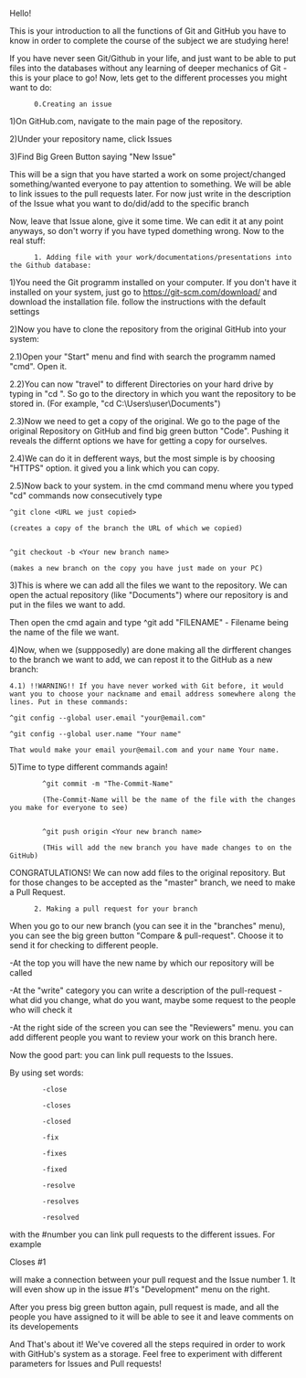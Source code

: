 Hello!

This is your introduction to all the functions of Git and GitHub you have to know in order to complete the course of the subject we are studying here!

If you have never seen Git/Github in your life, and just want to be able to put files into the databases without any learning of deeper mechanics of Git - this is your place to go!
Now, lets get to the different processes you might want to do:

          0.Creating an issue

1)On GitHub.com, navigate to the main page of the repository.

2)Under your repository name, click Issues

3)Find Big Green Button saying "New Issue"

This will be a sign that you have started  a work on some project/changed something/wanted everyone to pay attention to something. We will be able to link issues to the pull requests later. For now just write in the description of the Issue what you want to do/did/add to the specific branch

Now, leave that Issue alone, give it some time. We can edit it at any point anyways, so don't worry if you have typed domething wrong. Now to the real stuff:


          1. Adding file with your work/documentations/presentations into the Github database:

1)You need the Git programm installed on your computer. If you don't have it installed on your system, just go to https://git-scm.com/download/ and download the installation file. follow the instructions with the default settings

2)Now you have to clone the repository from the original GitHub into your system:

  2.1)Open your "Start" menu and find with search the programm named "cmd". Open it.
  
  2.2)You can now "travel" to different Directories on your hard drive by typing in "cd <path-to-the-directory-you-want-to-go>". So go to the directory in which you want the repository to be stored in. 
  (For example, "cd C:\Users\user\Documents")
  
  2.3)Now we need to get a copy of the original. We go to the page of the original Repository on GitHub and find big green button "Code". Pushing it reveals the differnt options we have for getting a copy for ourselves.
  
  2.4)We can do it in defferent ways, but the most simple is by choosing "HTTPS" option. it gived you a link which you can copy.
  
  2.5)Now back to your system. in the cmd command menu where you typed "cd" commands now consecutively type
  
    ^git clone <URL we just copied> 
  
    (creates a copy of the branch the URL of which we copied)
    
  
    ^git checkout -b <Your new branch name>
  
    (makes a new branch on the copy you have just made on your PC)
    
 3)This is where we can add all the files we want to the repository. We can open the actual repository (like "Documents") where our repository is and put in the files we want to add.
  
  Then open the cmd again and type ^git add "FILENAME" - Filename being the name of the file we want.
  
 4)Now, when we (suppposedly) are done making all the dirfferent changes to the branch we want to add, we can repost it to the GitHub as a new branch:
  
    4.1) !!WARNING!! If you have never worked with Git before, it would want you to choose your nackname and email address somewhere along the lines. Put in these commands:
  
    ^git config --global user.email "your@email.com"
  
    ^git config --global user.name "Your name"
  
    That would make your email your@email.com and your name Your name.
  
 5)Time to type different commands again!
  
            ^git commit -m "The-Commit-Name"

            (The-Commit-Name will be the name of the file with the changes you make for everyone to see)


            ^git push origin <Your new branch name>

            (THis will add the new branch you have made changes to on the GitHub)

 CONGRATULATIONS! We can now add files to the original repository. But for those changes to be accepted as the "master" branch, we need to make a Pull Request.
 
          2. Making a pull request for your branch
  
 When you go to our new branch (you can see it in the "branches" menu), you can see the big green button "Compare & pull-request". Choose it to send it for checking to different people.
 
 -At the top you will have the new name by which our repository will be called
  
 -At the "write" category you can write a description of the pull-request - what did you change, what do you want, maybe some request to the people who will check it
 
  -At the right side of the screen you can see the "Reviewers" menu. you can add different people you want to review your work on this branch here.
 
  Now the good part: you can link pull requests to the Issues.
  
  By using set words:
  
            -close

            -closes

            -closed

            -fix

            -fixes

            -fixed

            -resolve

            -resolves

            -resolved
  
  with the #number you can link pull requests to the different issues. For example
  
  Closes #1
  
  will make a connection between your pull request and the Issue number 1. It will even show up in the issue #1's "Development" menu on the right.
  
  
  After you press big green button again, pull request is made, and all the people you have assigned to it will be able to see it and leave comments on its developements
  
And That's about it! We've covered all the steps required in order to work  with GitHub's system as a storage.
Feel free to experiment with different parameters for Issues and Pull requests!

